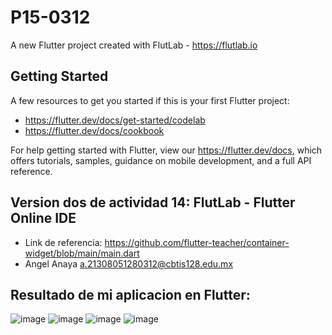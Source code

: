 # P15-0312

A new Flutter project created with FlutLab - https://flutlab.io

## Getting Started

A few resources to get you started if this is your first Flutter project:

- https://flutter.dev/docs/get-started/codelab
- https://flutter.dev/docs/cookbook

For help getting started with Flutter, view our
https://flutter.dev/docs, which offers tutorials,
samples, guidance on mobile development, and a full API reference.

## Version dos de actividad 14: FlutLab - Flutter Online IDE

- Link de referencia: https://github.com/flutter-teacher/container-widget/blob/main/main.dart
- Angel Anaya a.21308051280312@cbtis128.edu.mx

## Resultado de mi aplicacion en Flutter: 
![image](https://github.com/AnayaMarinAngelAlejandro/P15_Version2_0312/assets/143743148/955fe5e2-4b92-47f8-ac78-a3c0e6f1fecd)
![image](https://github.com/AnayaMarinAngelAlejandro/P15_Version2_0312/assets/143743148/b43e5216-5039-4b17-a551-41272cf0a48f)
![image](https://github.com/AnayaMarinAngelAlejandro/P15_Version2_0312/assets/143743148/c502dfa7-ac1e-423d-9628-a978eaef8d6a)
![image](https://github.com/AnayaMarinAngelAlejandro/P15_Version2_0312/assets/143743148/44aa93fc-f6d1-42e6-a199-bbe7062afbd0)








